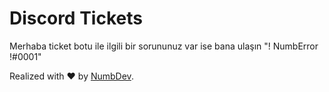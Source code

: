 # Discord Tickets
Merhaba ticket botu ile ilgili bir sorununuz var ise bana ulaşın "! NumbError !#0001"

Realized with ❤️ by [NumbDev](https://github.com/NumbError).